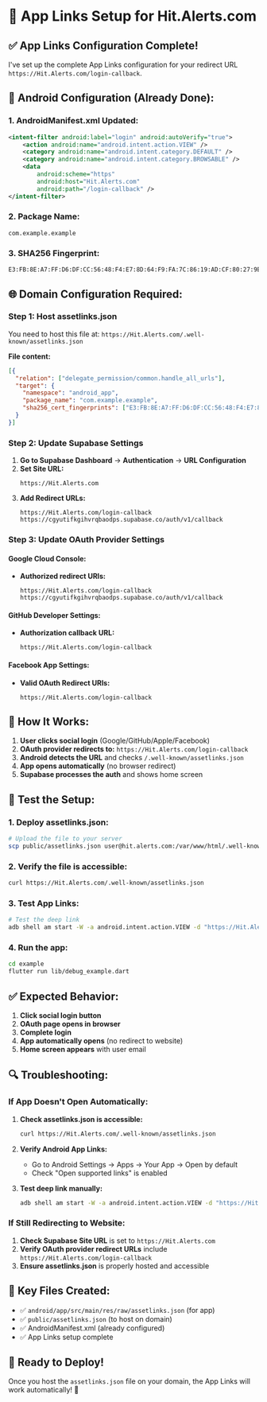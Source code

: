 # 🔗 App Links Setup for Hit.Alerts.com

## ✅ **App Links Configuration Complete!**

I've set up the complete App Links configuration for your redirect URL `https://Hit.Alerts.com/login-callback`.

## 📱 **Android Configuration (Already Done):**

### **1. AndroidManifest.xml Updated:**
```xml
<intent-filter android:label="login" android:autoVerify="true">
    <action android:name="android.intent.action.VIEW" />
    <category android:name="android.intent.category.DEFAULT" />
    <category android:name="android.intent.category.BROWSABLE" />
    <data
        android:scheme="https"
        android:host="Hit.Alerts.com"
        android:path="/login-callback" />
</intent-filter>
```

### **2. Package Name:**
```
com.example.example
```

### **3. SHA256 Fingerprint:**
```
E3:FB:8E:A7:FF:D6:DF:CC:56:48:F4:E7:8D:64:F9:FA:7C:86:19:AD:CF:80:27:9E:07:01:2F:06:32:04:E0:4B
```

## 🌐 **Domain Configuration Required:**

### **Step 1: Host assetlinks.json**

You need to host this file at: `https://Hit.Alerts.com/.well-known/assetlinks.json`

**File content:**
```json
[{
  "relation": ["delegate_permission/common.handle_all_urls"],
  "target": {
    "namespace": "android_app",
    "package_name": "com.example.example",
    "sha256_cert_fingerprints": ["E3:FB:8E:A7:FF:D6:DF:CC:56:48:F4:E7:8D:64:F9:FA:7C:86:19:AD:CF:80:27:9E:07:01:2F:06:32:04:E0:4B"]
  }
}]
```

### **Step 2: Update Supabase Settings**

1. **Go to Supabase Dashboard** → **Authentication** → **URL Configuration**
2. **Set Site URL:**
   ```
   https://Hit.Alerts.com
   ```
3. **Add Redirect URLs:**
   ```
   https://Hit.Alerts.com/login-callback
   https://cgyutifkgihvrqbaodps.supabase.co/auth/v1/callback
   ```

### **Step 3: Update OAuth Provider Settings**

#### **Google Cloud Console:**
- **Authorized redirect URIs:**
  ```
  https://Hit.Alerts.com/login-callback
  https://cgyutifkgihvrqbaodps.supabase.co/auth/v1/callback
  ```

#### **GitHub Developer Settings:**
- **Authorization callback URL:**
  ```
  https://Hit.Alerts.com/login-callback
  ```

#### **Facebook App Settings:**
- **Valid OAuth Redirect URIs:**
  ```
  https://Hit.Alerts.com/login-callback
  ```

## 🔧 **How It Works:**

1. **User clicks social login** (Google/GitHub/Apple/Facebook)
2. **OAuth provider redirects to:** `https://Hit.Alerts.com/login-callback`
3. **Android detects the URL** and checks `/.well-known/assetlinks.json`
4. **App opens automatically** (no browser redirect)
5. **Supabase processes the auth** and shows home screen

## 🧪 **Test the Setup:**

### **1. Deploy assetlinks.json:**
```bash
# Upload the file to your server
scp public/assetlinks.json user@hit.alerts.com:/var/www/html/.well-known/assetlinks.json
```

### **2. Verify the file is accessible:**
```bash
curl https://Hit.Alerts.com/.well-known/assetlinks.json
```

### **3. Test App Links:**
```bash
# Test the deep link
adb shell am start -W -a android.intent.action.VIEW -d "https://Hit.Alerts.com/login-callback" com.example.example
```

### **4. Run the app:**
```bash
cd example
flutter run lib/debug_example.dart
```

## ✅ **Expected Behavior:**

1. **Click social login button**
2. **OAuth page opens in browser**
3. **Complete login**
4. **App automatically opens** (no redirect to website)
5. **Home screen appears** with user email

## 🔍 **Troubleshooting:**

### **If App Doesn't Open Automatically:**

1. **Check assetlinks.json is accessible:**
   ```bash
   curl https://Hit.Alerts.com/.well-known/assetlinks.json
   ```

2. **Verify Android App Links:**
   - Go to Android Settings → Apps → Your App → Open by default
   - Check "Open supported links" is enabled

3. **Test deep link manually:**
   ```bash
   adb shell am start -W -a android.intent.action.VIEW -d "https://Hit.Alerts.com/login-callback" com.example.example
   ```

### **If Still Redirecting to Website:**

1. **Check Supabase Site URL** is set to `https://Hit.Alerts.com`
2. **Verify OAuth provider redirect URLs** include `https://Hit.Alerts.com/login-callback`
3. **Ensure assetlinks.json** is properly hosted and accessible

## 🎯 **Key Files Created:**

- ✅ `android/app/src/main/res/raw/assetlinks.json` (for app)
- ✅ `public/assetlinks.json` (to host on domain)
- ✅ AndroidManifest.xml (already configured)
- ✅ App Links setup complete

## 🚀 **Ready to Deploy!**

Once you host the `assetlinks.json` file on your domain, the App Links will work automatically! 🎉
